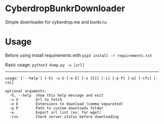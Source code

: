 # CyberdropBunkrDownloader
Simple downloader for cyberdrop.me and bunkr.ru


# Usage

Before using install requirements with ```pip3 install -r requirements.txt```

Basic usage: ```python3 dump.py -u [url]```

---

```
usage: ['--help'] [-h] -u U [-e E] [-s [S]] [-i] [-p P] [-w] [-cfs] [-css]

optional arguments:
  -h, --help  show this help message and exit
  -u U        Url to fetch
  -e E        Extensions to download (comma separated)
  -p P        Path to custom downloads folder
  -w          Export url list (ex: for wget)
  -css        Check server status before downloading
  ```
